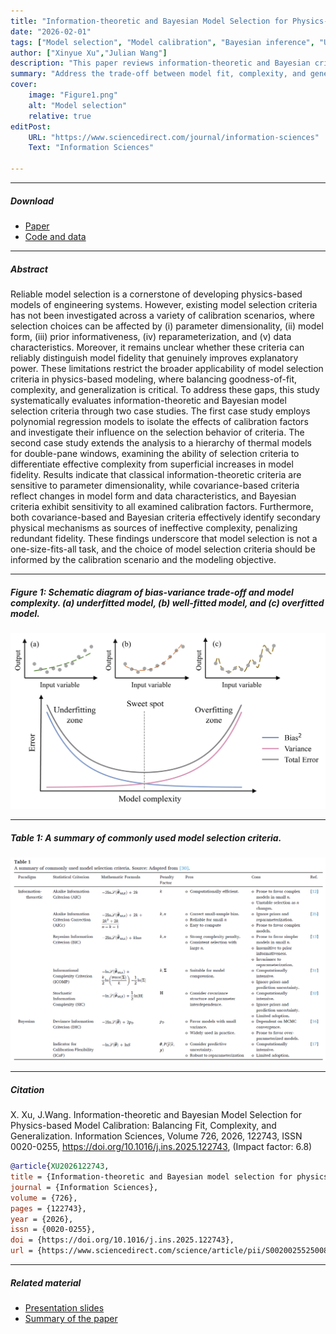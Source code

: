 ```yaml
---
title: "Information-theoretic and Bayesian Model Selection for Physics-based Model Calibration: Balancing Fit, Complexity, and Generalization"
date: "2026-02-01"
tags: ["Model selection", "Model calibration", "Bayesian inference", "Uncertainty quantification", "Information-theoretic criteria", "Physics-based models"]
author: ["Xinyue Xu","Julian Wang"]
description: "This paper reviews information-theoretic and Bayesian criteria for model selection." 
summary: "Address the trade-off between model fit, complexity, and generalization." 
cover:
    image: "Figure1.png"
    alt: "Model selection"
    relative: true
editPost:
    URL: "https://www.sciencedirect.com/journal/information-sciences"
    Text: "Information Sciences"

---
```


---

##### Download

+ [Paper](https://doi.org/10.1016/j.ins.2025.122743)
+ [Code and data](https://github.com/Lesliexxy)

---

##### Abstract

Reliable model selection is a cornerstone of developing physics-based models of engineering systems. However, existing model selection criteria has not been investigated across a variety of calibration scenarios, where selection choices can be affected by (i) parameter dimensionality, (ii) model form, (iii) prior informativeness, (iv) reparameterization, and (v) data characteristics. Moreover, it remains unclear whether these criteria can reliably distinguish model fidelity that genuinely improves explanatory power. These limitations restrict the broader applicability of model selection criteria in physics-based modeling, where balancing goodness-of-fit, complexity, and generalization is critical. To address these gaps, this study systematically evaluates information-theoretic and Bayesian model selection criteria through two case studies. The first case study employs polynomial regression models to isolate the effects of calibration factors and investigate their influence on the selection behavior of criteria. The second case study extends the analysis to a hierarchy of thermal models for double-pane windows, examining the ability of selection criteria to differentiate effective complexity from superficial increases in model fidelity. Results indicate that classical information-theoretic criteria are sensitive to parameter dimensionality, while covariance-based criteria reflect changes in model form and data characteristics, and Bayesian criteria exhibit sensitivity to all examined calibration factors. Furthermore, both covariance-based and Bayesian criteria effectively identify secondary physical mechanisms as sources of ineffective complexity, penalizing redundant fidelity. These findings underscore that model selection is not a one-size-fits-all task, and the choice of model selection criteria should be informed by the calibration scenario and the modeling objective.

---

##### Figure 1: Schematic diagram of bias-variance trade-off and model complexity. (a) underfitted model, (b) well-fitted model, and (c) overfitted model.

![](Figure1.png)

---

##### Table 1: A summary of commonly used model selection criteria.

![](Table1.png)

---

##### Citation

X. Xu, J.Wang. Information-theoretic and Bayesian Model Selection for Physics-based Model Calibration: Balancing Fit, Complexity, and Generalization. Information Sciences, Volume 726, 2026, 122743, ISSN 0020-0255, https://doi.org/10.1016/j.ins.2025.122743, (Impact factor: 6.8)

```BibTeX
@article{XU2026122743,
title = {Information-theoretic and Bayesian model selection for physics-based modeling: Balancing fit, complexity, and generalization},
journal = {Information Sciences},
volume = {726},
pages = {122743},
year = {2026},
issn = {0020-0255},
doi = {https://doi.org/10.1016/j.ins.2025.122743},
url = {https://www.sciencedirect.com/science/article/pii/S0020025525008795}}
```

---

##### Related material

+ [Presentation slides](presentation1.pdf)
+ [Summary of the paper](https://www.penguinrandomhouse.com/books/110403/unusual-uses-for-olive-oil-by-alexander-mccall-smith/)
